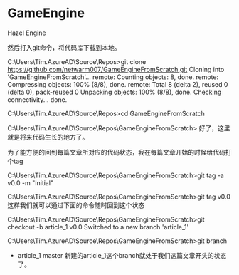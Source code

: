 # GameEngine
Hazel Engine

然后打入git命令，将代码库下载到本地。

C:\Users\Tim.AzureAD\Source\Repos>git clone https://github.com/netwarm007/GameEngineFromScratch.git
Cloning into 'GameEngineFromScratch'...
remote: Counting objects: 8, done.
remote: Compressing objects: 100% (8/8), done.
remote: Total 8 (delta 2), reused 0 (delta 0), pack-reused 0
Unpacking objects: 100% (8/8), done.
Checking connectivity... done.

C:\Users\Tim.AzureAD\Source\Repos>cd GameEngineFromScratch

C:\Users\Tim.AzureAD\Source\Repos\GameEngineFromScratch>
好了，这里就是将来代码生长的地方了。

为了能方便的回到每篇文章所对应的代码状态，我在每篇文章开始的时候给代码打个tag

C:\Users\Tim.AzureAD\Source\Repos\GameEngineFromScratch>git tag -a v0.0 -m "Initial"

C:\Users\Tim.AzureAD\Source\Repos\GameEngineFromScratch>git tag
v0.0
这样我们就可以通过下面的命令随时回到这个状态

C:\Users\Tim.AzureAD\Source\Repos\GameEngineFromScratch>git checkout -b article_1 v0.0
Switched to a new branch 'article_1'

C:\Users\Tim.AzureAD\Source\Repos\GameEngineFromScratch>git branch
* article_1
  master
新建的article_1这个branch就处于我们这篇文章开头的状态了。